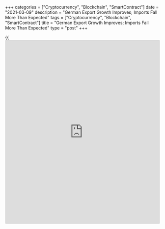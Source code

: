 +++
categories = ["Cryptocurrency", "Blockchain", "SmartContract"]
date = "2021-03-09"
description = "German Export Growth Improves; Imports Fall More Than Expected"
tags = ["Cryptocurrency", "Blockchain", "SmartContract"]
title = "German Export Growth Improves; Imports Fall More Than Expected"
type = "post"
+++

{{<iframe id="large-banner" src="https://www.bounty.group/#slide=20.0" width="100%" height="600" scrolling="no" style="border: 0px solid rgb(216, 221, 230); border-radius: 3px;">}}

Germany's exports growth accelerated at the start of the year despite
lockdown restrictions, while imports logged a faster-than-expected
decline, data from Destatis revealed on Tuesday.

Exports grew unexpectedly by 1.4 percent month-on-month, faster than the
0.4 percent rise in December. Economists had forecast a decline of 1.2
percent.

At the same time, imports decreased 4.7 percent after staying flat in
the previous month. Imports were expected to drop 0.5 percent.

As a result, the trade surplus rose to a seasonally adjusted EUR 22.2
billion from EUR 16.4 billion in the prior month. The surplus was
expected to remain unchanged at the December level.

On a yearly basis, exports and imports decreased 8 percent and 9.8
percent, respectively. The trade surplus, on an unadjusted basis,
increased to EUR 14.3 billion from EUR 13.7 billion in the same period
last year.

Exports were 3.3 percent and imports 5.2 percent lower than in February
2020, the month before the start of the corona-related restrictions in
Germany.

Data showed that the current account surplus totaled EUR 16.9 billion in
January versus EUR 15.9 billion surplus in the last year.

Shipments to China grew 3.1 percent annually to EUR 7.5 billion, while
that to the United States dropped 6.2 percent to EUR 8.5 billion.

Most of the imports came to Germany from China in January. Imports from
China climbed 1.1 percent. On the other hand, imports from the U.S.
dropped 22.8 percent.  
  
Exports to the UK fell 29.0 percent and imports from the UK plunged 56.2
percent.

For comments and feedback [contact](https://www.playgroundfx.com/contact/): editorial@rtt[news](https://www.letsplayfx.com/blog/forex-news-website/).com

[Economic News][1]

 **What parts of the world are seeing the best (and worst) economic
performances lately? Click[here][2] to check out our [Econ Scorecard][2]
and find out! See up-to-the-moment [ranking](https://www.playgroundfx.com/blog/crypto-exchange-ranking/)s for the best and worst
performers in [GDP][3], [unemployment rate][4], [inflation][5] and much
more.**

   1. www.rtt[news](https://www.letsplayfx.com/blog/forex-news-website/).com/Content/EconomicNews.aspx
   2. www.rtt[news](https://www.letsplayfx.com/blog/forex-news-website/).com/economic-scorecard/world-rank/PPI/highest-performance.aspx
   3. www.rtt[news](https://www.letsplayfx.com/blog/forex-news-website/).com/economic-scorecard/world-rank/GDP/highest-performance.aspx
   4. www.rtt[news](https://www.letsplayfx.com/blog/forex-news-website/).com/economic-scorecard/world-rank/unemployment-rate/lowest-performance.aspx
   5. www.rtt[news](https://www.letsplayfx.com/blog/forex-news-website/).com/economic-scorecard/world-rank/CPI/highest-performance.aspx